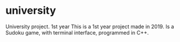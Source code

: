 # university
University project. 1st year
This is a 1st year project made in 2019. Is a Sudoku game, with terminal interface, programmed in C++. 
